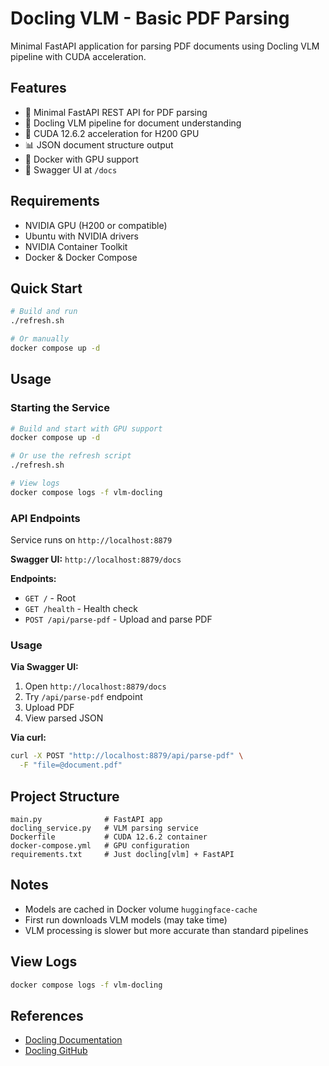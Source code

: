 # Docling VLM - Basic PDF Parsing

Minimal FastAPI application for parsing PDF documents using Docling VLM pipeline with CUDA acceleration.

## Features

- 🚀 Minimal FastAPI REST API for PDF parsing
- 📄 Docling VLM pipeline for document understanding
- 🎯 CUDA 12.6.2 acceleration for H200 GPU
- 📊 JSON document structure output
- 🐳 Docker with GPU support
- 📖 Swagger UI at `/docs`

## Requirements

- NVIDIA GPU (H200 or compatible)
- Ubuntu with NVIDIA drivers
- NVIDIA Container Toolkit
- Docker & Docker Compose

## Quick Start

```bash
# Build and run
./refresh.sh

# Or manually
docker compose up -d
```

## Usage

### Starting the Service

```bash
# Build and start with GPU support
docker compose up -d

# Or use the refresh script
./refresh.sh

# View logs
docker compose logs -f vlm-docling
```

### API Endpoints

Service runs on `http://localhost:8879`

**Swagger UI:** `http://localhost:8879/docs`

**Endpoints:**
- `GET /` - Root
- `GET /health` - Health check
- `POST /api/parse-pdf` - Upload and parse PDF

### Usage

**Via Swagger UI:**
1. Open `http://localhost:8879/docs`
2. Try `/api/parse-pdf` endpoint
3. Upload PDF
4. View parsed JSON

**Via curl:**
```bash
curl -X POST "http://localhost:8879/api/parse-pdf" \
  -F "file=@document.pdf"
```

## Project Structure

```
main.py              # FastAPI app
docling_service.py   # VLM parsing service
Dockerfile           # CUDA 12.6.2 container
docker-compose.yml   # GPU configuration
requirements.txt     # Just docling[vlm] + FastAPI
```

## Notes

- Models are cached in Docker volume `huggingface-cache`
- First run downloads VLM models (may take time)
- VLM processing is slower but more accurate than standard pipelines

## View Logs

```bash
docker compose logs -f vlm-docling
```

## References

- [Docling Documentation](https://docling-project.github.io/docling/)
- [Docling GitHub](https://github.com/docling-project/docling)
